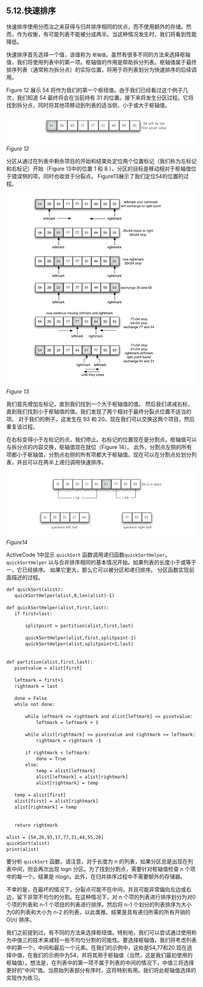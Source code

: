 ## 5.12.快速排序

快速排序使用分而治之来获得与归并排序相同的优点，而不使用额外的存储。然而，作为权衡，有可能列表不能被分成两半。当这种情况发生时，我们将看到性能降低。

快速排序首先选择一个值，该值称为 `枢轴值`。虽然有很多不同的方法来选择枢轴值，我们将使用列表中的第一项。枢轴值的作用是帮助拆分列表。枢轴值属于最终排序列表（通常称为拆分点）的实际位置，将用于将列表划分为快速排序的后续调用。

Figure 12 展示 54 将作为我们的第一个枢纽值。由于我们已经看过这个例子几次，我们知道 54 最终将会在当前持有 31 的位置。接下来将发生分区过程。它将找到拆分点，同时将其他项移动到列表的适当侧，小于或大于枢轴值。


![5.12.快速排序.figure12](assets/5.12.%E5%BF%AB%E9%80%9F%E6%8E%92%E5%BA%8F.figure12.png)
*Figure 12*

分区从通过在列表中剩余项目的开始和结束处定位两个位置标记（我们称为左标记和右标记）开始（Figure 13中的位置 1 和 8 ）。分区的目标是移动相对于枢轴值位于错误侧的项，同时也收敛于分裂点。 Figure13展示了我们定位54的位置的过程。

![5.12.快速排序.figure13](assets/5.12.%E5%BF%AB%E9%80%9F%E6%8E%92%E5%BA%8F.figure13.png)
*Figure 13*

我们首先增加左标记，直到我们找到一个大于枢轴值的值。 然后我们递减右标，直到我们找到小于枢轴值的值。我们发现了两个相对于最终分裂点位置不适当的项。 对于我们的例子，这发生在 93 和 20。现在我们可以交换这两个项目，然后重复该过程。

在右标变得小于左标记的点，我们停止。右标记的位置现在是分割点。枢轴值可以与拆分点的内容交换，枢轴值现在就位（Figure 14）。 此外，分割点左侧的所有项都小于枢轴值，分割点右侧的所有项都大于枢轴值。现在可以在分割点处划分列表，并且可以在两半上递归调用快速排序。

![5.12.快速排序.figure14](assets/5.12.%E5%BF%AB%E9%80%9F%E6%8E%92%E5%BA%8F.figure14.png)
*Figure14*

ActiveCode 1中显示 `quickSort` 函数调用递归函数`quickSortHelper`。 `quickSortHelper` 以与合并排序相同的基本情况开始。如果列表的长度小于或等于一，它已经排序。 如果它更大，那么它可以被分区和递归排序。 分区函数实现前面描述的过程。

```
def quickSort(alist):
   quickSortHelper(alist,0,len(alist)-1)

def quickSortHelper(alist,first,last):
   if first<last:

       splitpoint = partition(alist,first,last)

       quickSortHelper(alist,first,splitpoint-1)
       quickSortHelper(alist,splitpoint+1,last)


def partition(alist,first,last):
   pivotvalue = alist[first]

   leftmark = first+1
   rightmark = last

   done = False
   while not done:

       while leftmark <= rightmark and alist[leftmark] <= pivotvalue:
           leftmark = leftmark + 1

       while alist[rightmark] >= pivotvalue and rightmark >= leftmark:
           rightmark = rightmark -1

       if rightmark < leftmark:
           done = True
       else:
           temp = alist[leftmark]
           alist[leftmark] = alist[rightmark]
           alist[rightmark] = temp

   temp = alist[first]
   alist[first] = alist[rightmark]
   alist[rightmark] = temp


   return rightmark

alist = [54,26,93,17,77,31,44,55,20]
quickSort(alist)
print(alist)
```

要分析 `quickSort` 函数，请注意，对于长度为 n 的列表，如果分区总是出现在列表中间，则会再次出现 log⁡n 分区。为了找到分割点，需要针对枢轴值检查 n 个项中的每一个。结果是 nlog⁡n。此外，在归并排序过程中不需要额外的存储器。

不幸的是，在最坏的情况下，分裂点可能不在中间，并且可能非常偏向左边或右边，留下非常不均匀的分割。在这种情况下，对 n 个项的列表进行排序划分为对0 个项的列表和 n-1 个项目的列表进行排序。然后将 n-1 个划分的列表排序为大小为0的列表和大小为 n-2 的列表，以此类推。结果是具有递归所需的所有开销的 O(n) 排序。

我们之前提到过，有不同的方法来选择枢纽值。特别地，我们可以尝试通过使用称为中值三的技术来减轻一些不均匀分割的可能性。要选择枢轴值，我们将考虑列表中的第一个，中间和最后一个元素。在我们的示例中，这些是54,77和20.现在选择中值，在我们的示例中为54，并将其用于枢轴值（当然，这是我们最初使用的枢轴值）。想法是，在列表中的第一项不属于列表的中间的情况下，中值三将选择更好的“中间”值。当原始列表部分有序时，这将特别有用。我们将此枢轴值选择的实现作为练习。

